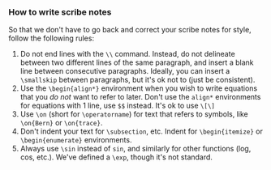 ### How to write scribe notes

So that we don't have to go back and correct your scribe notes for style, follow the following rules:

1. Do not end lines with the `\\` command. Instead, do not delineate between two different lines of the same paragraph, and insert a blank line between consecutive paragraphs. Ideally, you can insert a `\smallskip` between paragraphs, but it's ok not to (just be consistent). 
2. Use the `\begin{align*}` environment when you wish to write equations that you *do not* want to refer to later. Don't use the `align*` environments for equations with 1 line, use `$$` instead. It's ok to use `\[\]`
3. Use `\on` (short for `\operatorname`) for text that refers to symbols, like `\on{Bern}` or `\on{trace}`. 
4. Don't indent your text for `\subsection`, etc. Indent for `\begin{itemize}` or `\begin{enumerate}` environments.
5. Always use `\sin` instead of `sin`, and similarly for other functions (log, cos, etc.). We've defined a `\exp`, though it's not standard.